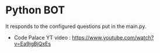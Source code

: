 # Python BOT

It responds to the configured questions put in the main.py.

- Code Palace YT video : https://www.youtube.com/watch?v=Ea9jgBjQxEs
